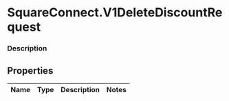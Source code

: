 # SquareConnect.V1DeleteDiscountRequest

### Description



## Properties
Name | Type | Description | Notes
------------ | ------------- | ------------- | -------------


